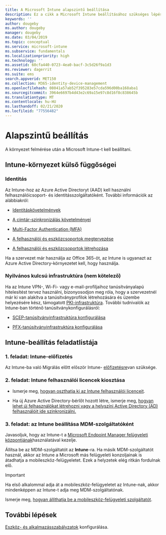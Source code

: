 ```yaml
---
title: A Microsoft Intune alapszintű beállítása
description: Ez a cikk a Microsoft Intune beállításához szükséges lépéseket ismerteti.
keywords: ''
author: dougeby
ms.author: dougeby
manager: dougeby
ms.date: 03/04/2019
ms.topic: conceptual
ms.service: microsoft-intune
ms.subservice: fundamentals
ms.localizationpriority: high
ms.technology: ''
ms.assetid: 60cfa440-0723-4ea0-bacf-3c5d26f9a1d3
ms.reviewer: dagerrit
ms.suite: ems
search.appverid: MET150
ms.collection: M365-identity-device-management
ms.openlocfilehash: 08041a57ab52f395283e57cda596d00ba168aba1
ms.sourcegitcommit: 3964e6697b4d43e2c69a15e97c8d16f8c838645b
ms.translationtype: MT
ms.contentlocale: hu-HU
ms.lasthandoff: 02/21/2020
ms.locfileid: "77556482"
---
```

# <a name="basic-setup"></a>Alapszintű beállítás

A környezet felmérése után a Microsoft Intune-t kell beállítani.

## <a name="external-dependencies-for-an-intune-deployment"></a>Intune-környezet külső függőségei

### <a name="identity"></a>Identitás

Az Intune-hoz az Azure Active Directoryt (AAD) kell használni felhasználóicsoport- és identitásszolgáltatóként. További információk az alábbiakról:

- [Identitáskövetelmények](https://docs.microsoft.com/azure/active-directory/active-directory-hybrid-identity-design-considerations-overview#design-considerations-overview)

- [A címtár-szinkronizálás követelményei](https://docs.microsoft.com/azure/active-directory/active-directory-hybrid-identity-design-considerations-directory-sync-requirements)

- [Multi-Factor Authentication (MFA)](https://docs.microsoft.com/azure/active-directory/authentication/concept-mfa-howitworks)

- [A felhasználói és eszközcsoportok megtervezése](users-add.md)

- [A felhasználói és eszközcsoportok létrehozása](groups-get-started.md)

Ha a szervezet már használja az Office 365-öt, az Intune is ugyanazt az Azure Active Directory-környezetet kell, hogy használja.

### <a name="pki-optional"></a>Nyilvános kulcsú infrastruktúra (nem kötelező)

Ha az Intune VPN-, Wi-Fi- vagy e-mail-profiljaihoz tanúsítványalapú hitelesítést tervez használni, bizonyosodjon meg róla, hogy a szervezetnél már ki van alakítva a tanúsítványprofilok létrehozására és üzembe helyezésére kész, támogatott [PKI-infrastruktúra](../protect/certificates-configure.md). További tudnivalók az Intune-ban történő tanúsítványkonfigurálásról:

- [SCEP-tanúsítványinfrastruktúra konfigurálása](/intune/certificates-scep-configure)

- [PFX-tanúsítványinfrastruktúra konfigurálása](/intune/certficates-pfx-configure)

## <a name="task-list-for-an-intune-setup"></a>Intune-beállítás feladatlistája

### <a name="task-1-intune-subscription"></a>1. feladat: Intune-előfizetés

Az Intune-ba való Migrálás előtt először Intune- [előfizetésre](account-sign-up.md)van szüksége.

### <a name="task-2-assign-intune-user-licenses"></a>2. feladat: Intune felhasználói licencek kiosztása

- Ismerje meg, [hogyan oszthatja ki az Intune felhasználói licenceit](licenses-assign.md).

- Ha új Azure Active Directory-bérlőt hozott létre, ismerje meg, [hogyan lehet új felhasználókat létrehozni vagy a helyszíni Active Directory (AD) felhasználóit ide szinkronizálni.](https://docs.microsoft.com/azure/active-directory/connect/active-directory-aadconnect)

### <a name="task-3-set-your-mdm-authority-to-intune"></a>3. feladat: az Intune beállítása MDM-szolgáltatóként

Javasoljuk, hogy az Intune-t a [Microsoft Endpoint Manager felügyeleti központjának](https://go.microsoft.com/fwlink/?linkid=2109431)használatával kezelje.

Állítsa be az MDM-szolgáltatót az **Intune**-ra. Ha másik MDM-szolgáltatót használ, akkor az Intune a Microsoft más felügyeleti konzoljainak is átadhatja a mobileszköz-felügyeletet. Ezek a helyzetek elég ritkán fordulnak elő.

> [!IMPORTANT]
> Ha első alkalommal adja át a mobileszköz-felügyeletet az Intune-nak, akkor mindenképpen az Intune-t adja meg MDM-szolgáltatónak.

Ismerje meg, [hogyan állíthatja be a mobileszköz-felügyeleti szolgáltatót](mdm-authority-set.md).

## <a name="next-step"></a>További lépések

[Eszköz- és alkalmazásszabályzatok](../migration-guide-configure-policies.md) konfigurálása.
